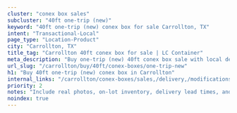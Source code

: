 ```yaml
---
cluster: "conex box sales"
subcluster: "40ft one-trip (new)"
keyword: "40ft one-trip (new) conex box for sale Carrollton, TX"
intent: "Transactional-Local"
page_type: "Location-Product"
city: "Carrollton, TX"
title_tag: "Carrollton 40ft conex box for sale | LC Container"
meta_description: "Buy one-trip (new) 40ft conex box sale with local delivery in Carrollton, TX. LC Container — local Since 2003. Request a fast quote today."
url_slug: "/carrollton/buy/40ft/conex-boxes/one-trip-new"
h1: "Buy 40ft one-trip (new) conex box in Carrollton"
internal_links: "/carrollton/conex-boxes/sales,/delivery,/modifications"
priority: 2
notes: "Include real photos, on-lot inventory, delivery lead times, and financing info."
noindex: true
---
```


<!-- TODO: Add unique city/inventory copy, images, and internal links here. -->
